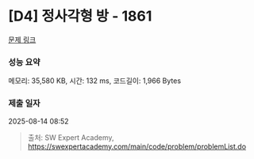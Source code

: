 # [D4] 정사각형 방 - 1861 

[문제 링크](https://swexpertacademy.com/main/code/problem/problemDetail.do?contestProbId=AV5LtJYKDzsDFAXc) 

### 성능 요약

메모리: 35,580 KB, 시간: 132 ms, 코드길이: 1,966 Bytes

### 제출 일자

2025-08-14 08:52



> 출처: SW Expert Academy, https://swexpertacademy.com/main/code/problem/problemList.do